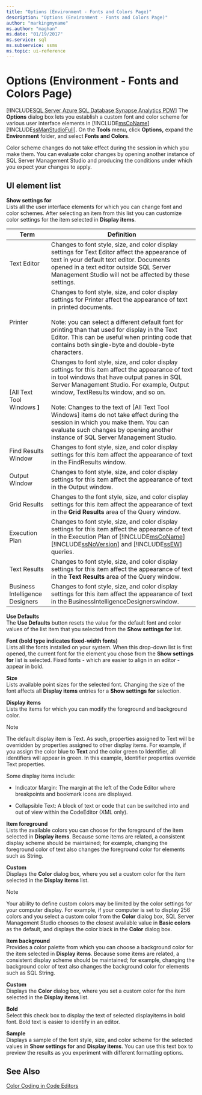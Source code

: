 ```yaml
---
title: "Options (Environment - Fonts and Colors Page)"
description: "Options (Environment - Fonts and Colors Page)"
author: "markingmyname"
ms.author: "maghan"
ms.date: "01/19/2017"
ms.service: sql
ms.subservice: ssms
ms.topic: ui-reference
---
```

# Options (Environment - Fonts and Colors Page)
[!INCLUDE[SQL Server Azure SQL Database Synapse Analytics PDW](../../includes/applies-to-version/sql-asdb-asdbmi-asa-pdw.md)]
The **Options** dialog box lets you establish a custom font and color scheme for various user interface elements in [!INCLUDE[msCoName](../../includes/msconame-md.md)] [!INCLUDE[ssManStudioFull](../../includes/ssmanstudiofull-md.md)]. On the **Tools** menu, click **Options,** expand the **Environment** folder, and select **Fonts and Colors**.  
  
Color scheme changes do not take effect during the session in which you make them. You can evaluate color changes by opening another instance of SQL Server Management Studio and producing the conditions under which you expect your changes to apply.  
  
## UI element list  
**Show settings for**  
Lists all the user interface elements for which you can change font and color schemes. After selecting an item from this list you can customize color settings for the item selected in **Display items**.  
  
|Term|Definition|  
|--------|--------------|  
|Text Editor|Changes to font style, size, and color display settings for Text Editor affect the appearance of text in your default text editor. Documents opened in a text editor outside SQL Server Management Studio will not be affected by these settings.|  
|Printer|Changes to font style, size, and color display settings for Printer affect the appearance of text in printed documents.<br /><br />Note: you can select a different default font for printing than that used for display in the Text Editor. This can be useful when printing code that contains both single-byte and double-byte characters.|  
|[All Text Tool Windows **]**|Changes to font style, size, and color display settings for this item affect the appearance of text in tool windows that have output panes in SQL Server Management Studio. For example, Output window, TextResults window, and so on.<br /><br />Note: Changes to the text of [All Text Tool Windows] items do not take effect during the session in which you make them. You can evaluate such changes by opening another instance of SQL Server Management Studio.|  
|Find Results Window|Changes to font style, size, and color display settings for this item affect the appearance of text in the FindResults window.|  
|Output Window|Changes to font style, size, and color display settings for this item affect the appearance of text in the Output window.|  
|Grid Results|Changes to the font style, size, and color display settings for this item affect the appearance of text in the **Grid Results** area of the Query window.|  
|Execution Plan|Changes to font style, size, and color display settings for this item affect the appearance of text in the Execution Plan of [!INCLUDE[msCoName](../../includes/msconame-md.md)] [!INCLUDE[ssNoVersion](../../includes/ssnoversion-md.md)] and [!INCLUDE[ssEW](../../includes/ssew-md.md)] queries.|  
|Text Results|Changes to font style, size, and color display settings for this item affect the appearance of text in the **Text Results** area of the Query window.|  
|Business Intelligence Designers|Changes to font style, size, and color display settings for this item affect the appearance of text in the BusinessIntelligenceDesignerswindow.|  
  
**Use Defaults**  
The **Use Defaults** button resets the value for the default font and color values of the list item that you selected from the **Show settings for** list.  
  
**Font (bold type indicates fixed-width fonts)**  
Lists all the fonts installed on your system. When this drop-down list is first opened, the current font for the element you chose from the **Show settings for** list is selected. Fixed fonts - which are easier to align in an editor - appear in bold.  
  
**Size**  
Lists available point sizes for the selected font. Changing the size of the font affects all **Display items** entries for a **Show settings for** selection.  
  
**Display items**  
Lists the items for which you can modify the foreground and background color.  
  
> [!NOTE]  
> **T**he default display item is Text. As such, properties assigned to Text will be overridden by properties assigned to other display items. For example, if you assign the color blue to **Text** and the color green to Identifier, all identifiers will appear in green. In this example, Identifier properties override Text properties.  
  
Some display items include:  
  
-   Indicator Margin: The margin at the left of the Code Editor where breakpoints and bookmark icons are displayed.  
  
-   Collapsible Text: A block of text or code that can be switched into and out of view within the CodeEditor (XML only).  
  
**Item foreground**  
Lists the available colors you can choose for the foreground of the item selected in **Display items**. Because some items are related, a consistent display scheme should be maintained; for example, changing the foreground color of text also changes the foreground color for elements such as String.  
  
**Custom**  
Displays the **Color** dialog box, where you set a custom color for the item selected in the **Display items** list.  
  
> [!NOTE]  
> Your ability to define custom colors may be limited by the color settings for your computer display. For example, if your computer is set to display 256 colors and you select a custom color from the **Color** dialog box, SQL Server Management Studio chooses to the closest available value in **Basic colors** as the default, and displays the color black in the **Color** dialog box.  
  
**Item background**  
Provides a color palette from which you can choose a background color for the item selected in **Display items**. Because some items are related, a consistent display scheme should be maintained; for example, changing the background color of text also changes the background color for elements such as SQL String.  
  
**Custom**  
Displays the **Color** dialog box, where you set a custom color for the item selected in the **Display items** list.  
  
**Bold**  
Select this check box to display the text of selected displayitems in bold font. Bold text is easier to identify in an editor.  
  
**Sample**  
Displays a sample of the font style, size, and color scheme for the selected values in **Show settings for** and **Display items**. You can use this text box to preview the results as you experiment with different formatting options.  
  
## See Also  
[Color Coding in Code Editors](../scripting/color-coding-in-query-editors.md)
